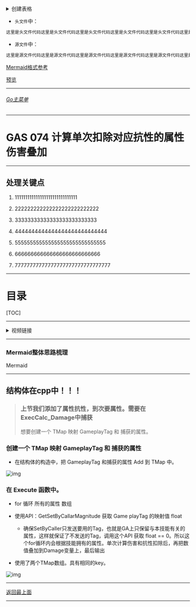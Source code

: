 <details>
<summary>创建表格</summary>

>

------

</details>




+ `头文件`中：
```cpp
这里是头文件代码这里是头文件代码这里是头文件代码这里是头文件代码这里是头文件代码这里是头文件代码
```

+ `源文件`中：
```cpp
这里是源文件代码这里是源文件代码这里是源文件代码这里是源文件代码这里是源文件代码这里是源文件代码
```

[Mermaid格式参考](https://github.com/liyunlong618/LiYunLongKnowledgeLibrary/blob/main/Mermaid%E6%A0%BC%E5%BC%8F%E5%8F%82%E8%80%83.md)

[预览](https://github.com/liyunlong618/LiYunLongKnowledgeLibrary/tree/main/UECPP/Models/GAS/GAS_2_Aura)



___________________________________________________________________________________________
###### [Go主菜单](../MainMenu.md)
___________________________________________________________________________________________

# GAS 074 计算单次扣除对应抗性的属性伤害叠加

___________________________________________________________________________________________

## 处理关键点

1. 111111111111111111111111111111

2. 222222222222222222222222222

3. 33333333333333333333333333

4. 4444444444444444444444444444

5. 555555555555555555555555555555

6. 666666666666666666666666666

7. 77777777777777777777777777777777

___________________________________________________________________________________________

# 目录


[TOC]


___________________________________________________________________________________________

<details>
<summary>视频链接</summary>

[13. Resistance Damage Reduction_哔哩哔哩_bilibili](https://www.bilibili.com/video/BV1JD421E7yC?p=159&vd_source=9e1e64122d802b4f7ab37bd325a89e6c)

------

</details>

___________________________________________________________________________________________

### Mermaid整体思路梳理

Mermaid

___________________________________________________________________________________________

## 结构体在cpp中！！！

> ### 上节我们添加了属性抗性，到次要属性。需要在 ExecCalc_Damage中捕获
>
> 想要创建一个 TMap 映射 GameplayTag 和 捕获的属性。

### 创建一个 TMap 映射 GameplayTag 和 捕获的属性

- 在结构体的构造中，把 GameplayTag 和捕获的属性 Add 到 TMap 中。

![img](https://api2.mubu.com/v3/document_image/e7a58746-3ca6-425c-bd23-392adecef3e6.jpg)

### 在 Execute 函数中。

- for 循环 所有的属性 数组
- 使用API：GetSetByCallarMagnitude 获取 Game playTag 的映射值 float
  - 确保SetByCaller只发送要用的Tag，也就是GA上只保留与本技能有关的属性，这样就保证了不发送的Tag，调用这个API 获取 float == 0。所以这个for循环内会根据技能拥有的属性。单次计算伤害和抗性扣除后，再把数值叠加到Damage变量上，最后输出

- 使用了两个TMap数组。具有相同的key。

![img](https://api2.mubu.com/v3/document_image/b4a4268d-efbd-4c2e-9b9e-f4f398948504.jpg)










___________________________________________________________________________________________

[返回最上面](#Go主菜单)

___________________________________________________________________________________________